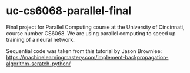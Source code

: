 # uc-cs6068-parallel-final
Final project for Parallel Computing course at the University of Cincinnati, course number CS6068. We are using parallel computing to speed up training of a neural network.

Sequential code was taken from this tutorial by Jason Brownlee: https://machinelearningmastery.com/implement-backpropagation-algorithm-scratch-python/
